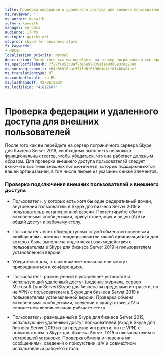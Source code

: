 ```yaml
---
title: Проверка федерации и удаленного доступа для внешних пользователей
ms.reviewer: ''
ms.author: kenwith
author: kenwith
manager: serdars
audience: ITPro
ms.topic: quickstart
ms.prod: skype-for-business-itpro
f1.keywords:
- NOCSH
localization_priority: Normal
description: После того как вы перейдете на сервер пограничного сервера Skype для бизнеса Server 2019, необходимо выполнить несколько функциональных тестов, чтобы убедиться, что она работает должным образом. Для проверки внешнего доступа пользователей следует включить все типы внешних пользователей, которые поддерживаются вашей организацией, в том числе любые из указанных ниже элементов.
ms.openlocfilehash: 7f27fa853c8af2ba5e97835ad1e0dd893c9128e0
ms.sourcegitcommit: e64c50818cac37f3d6f0f96d0d4ff0f4bba24aef
ms.translationtype: MT
ms.contentlocale: ru-RU
ms.lasthandoff: 02/06/2020
ms.locfileid: "41812687"
---
```

# <a name="verify-federation-and-remote-access-for-external-users"></a>Проверка федерации и удаленного доступа для внешних пользователей

После того как вы перейдете на сервер пограничного сервера Skype для бизнеса Server 2019, необходимо выполнить несколько функциональных тестов, чтобы убедиться, что она работает должным образом. Для проверки внешнего доступа пользователей следует включить все типы внешних пользователей, которые поддерживаются вашей организацией, в том числе любые из указанных ниже элементов.
  
### <a name="test-connectivity-of-external-users-and-external-access"></a>Проверка подключения внешних пользователей и внешнего доступа

- Пользователи, у которых есть хотя бы один федеративный домен, внутренний пользователь в Skype для бизнеса Server 2019 и пользователь в установленной версии. Протестируйте обмен мгновенными сообщениями, присутствие, звук и видео (A/V) и общий доступ к рабочему столу.
    
- Пользователи всех общедоступных служб обмена мгновенными сообщениями, которые поддерживаются вашей организацией (и для которых была выполнена подготовка) взаимодействия с пользователем в Skype для бизнеса Server 2019 и пользователем установленной версии. 
    
- Убедитесь в том, что анонимные пользователи смогут присоединиться к конференциям.
    
- Пользователь, размещенный в устаревшей установке и использующий удаленный доступ (ведение журнала, сервер Microsoft Lync Server/Skype для бизнеса за пределами интрасети, но не VPN) с пользователем в Skype для бизнеса Server 2019 и пользователем установленной версии. Проверка обмена мгновенными сообщениями, сведений о присутствии, а/V и совместном использовании рабочего стола.
    
- Пользователь, размещенный в Skype для бизнеса Server 2019, использующий удаленный доступ пользователей (вход в Skype для бизнеса Server 2019 из-за пределов интрасети, но не VPN) с пользователем в Skype для бизнеса Server 2019 и пользователем в устаревшей установке. Проверка обмена мгновенными сообщениями, сведений о присутствии, а/V и совместном использовании рабочего стола.
    


